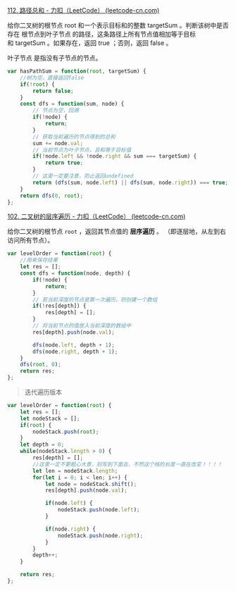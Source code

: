[112. 路径总和 - 力扣（LeetCode） (leetcode-cn.com)](https://leetcode-cn.com/problems/path-sum/)

给你二叉树的根节点 root 和一个表示目标和的整数 targetSum 。判断该树中是否存在 根节点到叶子节点 的路径，这条路径上所有节点值相加等于目标和 targetSum 。如果存在，返回 true ；否则，返回 false 。

叶子节点 是指没有子节点的节点。

```javascript
var hasPathSum = function(root, targetSum) {
    //树为空，直接返回false
    if(!root) {
        return false;
    }
    const dfs = function(sum, node) {
        // 节点为空，回溯
        if(!node) {
            return;
        }
        // 获取当前遍历的节点得到的总和
        sum += node.val;
        // 当前节点为叶子节点，且和等于目标值
        if(!node.left && !node.right && sum === targetSum) {
            return true;
        }
        // 这里一定要注意，防止返回undefined
        return (dfs(sum, node.left) || dfs(sum, node.right)) === true;
    }
    return dfs(0, root);
};
```

[102. 二叉树的层序遍历 - 力扣（LeetCode） (leetcode-cn.com)](https://leetcode-cn.com/problems/binary-tree-level-order-traversal/submissions/)

给你二叉树的根节点 `root` ，返回其节点值的 **层序遍历** 。 （即逐层地，从左到右访问所有节点）。

```javascript
var levelOrder = function(root) {
    //用来保存结果
    let res = [];
    const dfs = function(node, depth) {
        if(!node) {
            return;
        }
        // 若当前深度的节点是第一次遍历，则创建一个数组
        if(!res[depth]) {
            res[depth] = [];
        } 
        // 将当前节点的值放入当前深度的数组中
        res[depth].push(node.val);

        dfs(node.left, depth + 1);
        dfs(node.right, depth + 1);
    }
    dfs(root, 0);
    return res;
};
```

> 迭代遍历版本

```javascript
var levelOrder = function(root) {
    let res = [];
    let nodeStack = [];
    if(root) {
        nodeStack.push(root);
    }
    let depth = 0;
    while(nodeStack.length > 0) {
        res[depth] = [];
        //这里一定不要粗心大意，别写到下面去，不然这个栈的长度一直在改变！！！！
        let len = nodeStack.length;
        for(let i = 0; i < len; i++) {
            let node = nodeStack.shift();
            res[depth].push(node.val);

            if(node.left) {
                nodeStack.push(node.left);
            }

            if(node.right) {
                nodeStack.push(node.right);
            }
        }
        depth++;
    }

    return res;
};
```

